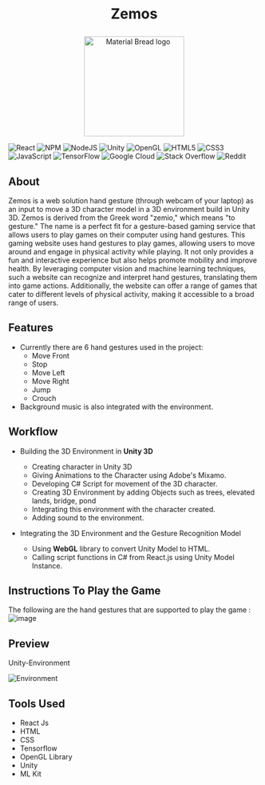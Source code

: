 #  <p align =center>Zemos</p>
<p align="center">
  <img width="200" src="https://github.com/suyash-9/Zemos/blob/main/public/game_logo.png" alt="Material Bread logo">
</p>

![React](https://img.shields.io/badge/react-%2320232a.svg?style=for-the-badge&logo=react&logoColor=%2361DAFB)
![NPM](https://img.shields.io/badge/NPM-%23CB3837.svg?style=for-the-badge&logo=npm&logoColor=white)
![NodeJS](https://img.shields.io/badge/node.js-6DA55F?style=for-the-badge&logo=node.js&logoColor=white)
![Unity](https://img.shields.io/badge/unity-%23000000.svg?style=for-the-badge&logo=unity&logoColor=white)
![OpenGL](https://img.shields.io/badge/OpenGL-%23FFFFFF.svg?style=for-the-badge&logo=opengl)
![HTML5](https://img.shields.io/badge/html5-%23E34F26.svg?style=for-the-badge&logo=html5&logoColor=white)
![CSS3](https://img.shields.io/badge/css3-%231572B6.svg?style=for-the-badge&logo=css3&logoColor=white)
![JavaScript](https://img.shields.io/badge/javascript-%23323330.svg?style=for-the-badge&logo=javascript&logoColor=%23F7DF1E)
![TensorFlow](https://img.shields.io/badge/TensorFlow-%23FF6F00.svg?style=for-the-badge&logo=TensorFlow&logoColor=white)
![Google Cloud](https://img.shields.io/badge/GoogleCloud-%234285F4.svg?style=for-the-badge&logo=google-cloud&logoColor=white)
![Stack Overflow](https://img.shields.io/badge/-Stackoverflow-FE7A16?style=for-the-badge&logo=stack-overflow&logoColor=white)
![Reddit](https://img.shields.io/badge/Reddit-%23FF4500.svg?style=for-the-badge&logo=Reddit&logoColor=white)

## About
   Zemos is a web solution hand gesture (through webcam of your laptop) as an input to move a 3D character model in a 3D environment build in Unity 3D.
Zemos is derived from the Greek word "zemio," which means "to gesture." The name is a perfect fit for a gesture-based gaming service that allows users to play games on their computer using hand gestures.
This gaming website uses hand gestures to play games, allowing users to move around and engage in physical activity while playing. It not only provides a fun and interactive experience but also helps promote mobility and improve health. By leveraging computer vision and machine learning techniques, such a website can recognize and interpret hand gestures, translating them into game actions. Additionally, the website can offer a range of games that cater to different levels of physical activity, making it accessible to a broad range of users.

## Features
* Currently there are 6 hand gestures used in the project:
  * Move Front
  * Stop
  * Move Left
  * Move Right
  * Jump
  * Crouch
* Background music is also integrated with the environment.

## Workflow

* Building the 3D Environment in **Unity 3D**
  * Creating character in Unity 3D
  * Giving Animations to the Character using Adobe's Mixamo.
  * Developing C# Script for movement of the 3D character.
  * Creating 3D Environment by adding Objects such as trees, elevated lands, bridge, pond
  * Integrating this environment with the character created.
  * Adding sound to the environment.
  
* Integrating the 3D Environment and the Gesture Recognition Model
   * Using **WebGL** library to convert Unity Model to HTML.
   * Calling script functions in C# from React.js using Unity Model Instance.
     
## Instructions To Play the Game
The following are the hand gestures that are supported to play the game :
![image](https://user-images.githubusercontent.com/57006874/120470102-cc150980-c3c0-11eb-9034-3cea8e26c10a.png)

## Preview

<!-- Hand Gesture Recognition

![Hand Gesture Recognition Model](https://user-images.githubusercontent.com/57006874/120469047-81df5880-c3bf-11eb-8644-de02c66c5e06.gif) -->

Unity-Environment

![Environment](https://github.com/chaitanya-chafale/Hand-Gesture-Gaming/blob/main/public/Unity%20Environment.gif)

 
## Tools Used
* React Js
* HTML
* CSS
* Tensorflow
* OpenGL Library
* Unity
* ML Kit